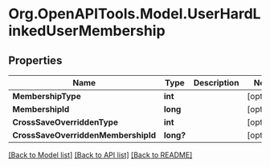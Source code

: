 # Org.OpenAPITools.Model.UserHardLinkedUserMembership

## Properties

Name | Type | Description | Notes
------------ | ------------- | ------------- | -------------
**MembershipType** | **int** |  | [optional] 
**MembershipId** | **long** |  | [optional] 
**CrossSaveOverriddenType** | **int** |  | [optional] 
**CrossSaveOverriddenMembershipId** | **long?** |  | [optional] 

[[Back to Model list]](../README.md#documentation-for-models) [[Back to API list]](../README.md#documentation-for-api-endpoints) [[Back to README]](../README.md)

